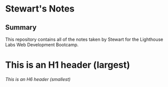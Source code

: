 # Stewart's Notes

## Summary 

This repository contains all of the notes taken by Stewart for the Lighthouse Labs Web Development Bootcamp.


# This is an H1 header (largest)
###### This is an H6 header (smallest)